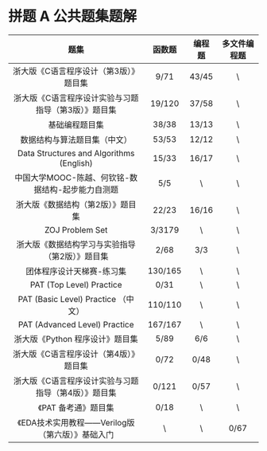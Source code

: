 # 拼题 A 公共题集题解

| 题集 | 函数题 | 编程题 | 多文件编程题 |
| :-: | :-: | :-: | :-: |
| 浙大版《C语言程序设计（第3版）》题目集 | 9/71 | 43/45 | \\ |
| 浙大版《C语言程序设计实验与习题指导（第3版）》题目集 | 19/120 | 37/58 | \\ |
| 基础编程题目集 | 38/38 | 13/13 | \\ |
| 数据结构与算法题目集（中文） | 53/53 | 12/12 | \\ |
| Data Structures and Algorithms (English) | 15/33 | 16/17 | \\ |
| 中国大学MOOC-陈越、何钦铭-数据结构-起步能力自测题 | 5/5 | \\ | \\ |
| 浙大版《数据结构（第2版）》题目集 | 22/23 | 16/16 | \\ |
| ZOJ Problem Set | 3/3179 | \\ | \\ |
| 浙大版《数据结构学习与实验指导（第2版）》题目集 | 2/68 | 3/3 | \\ |
| 团体程序设计天梯赛-练习集 | 130/165 | \\ | \\ |
| PAT (Top Level) Practice | 0/31 | \\ | \\ |
| PAT (Basic Level) Practice （中文） | 110/110 | \\ | \\ |
| PAT (Advanced Level) Practice | 167/167 | \\ | \\ |
| 浙大版《Python 程序设计》题目集 | 5/89 | 6/6 | \\ |
| 浙大版《C语言程序设计（第4版）》题目集 | 0/72 | 0/48 | \\ |
| 浙大版《C语言程序设计实验与习题指导（第4版）》题目集 | 0/121 | 0/57 | \\ |
| 《PAT 备考通》题目集 | 0/18 | \\ | \\ |
| 《EDA技术实用教程——Verilog版（第六版）》基础入门 | \\ | \\ | 0/67 |

